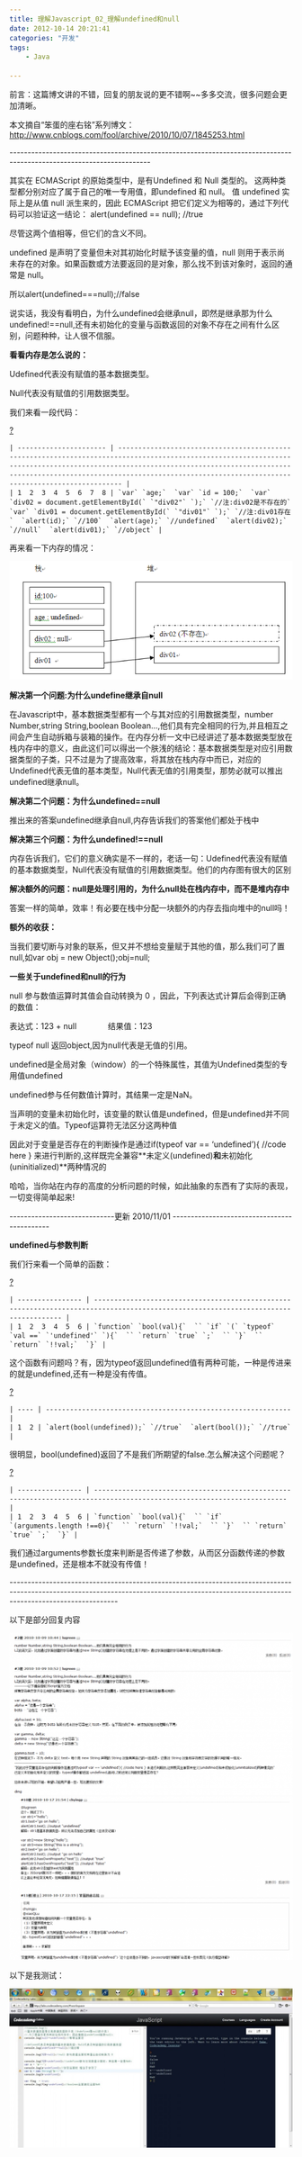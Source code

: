 ```yaml
---
title: 理解Javascript_02_理解undefined和null
date: 2012-10-14 20:21:41
categories: "开发"
tags:
	- Java

---
```


前言：这篇博文讲的不错，回复的朋友说的更不错啊~~多多交流，很多问题会更加清晰。

本文摘自“笨蛋的座右铭”系列博文：http://www.cnblogs.com/fool/archive/2010/10/07/1845253.html

\---------------------------------------------------------------------------------------------------------------------

其实在 ECMAScript 的原始类型中，是有Undefined 和 Null 类型的。 这两种类型都分别对应了属于自己的唯一专用值，即undefined 和 null。
值 undefined 实际上是从值 null 派生来的，因此 ECMAScript 把它们定义为相等的，通过下列代码可以验证这一结论：
alert(undefined == null); //true


尽管这两个值相等，但它们的含义不同。

undefined 是声明了变量但未对其初始化时赋予该变量的值，null 则用于表示尚未存在的对象。如果函数或方法要返回的是对象，那么找不到该对象时，返回的通常是 null。

所以alert(undefined===null);//false

说实话，我没有看明白，为什么undefined会继承null，即然是继承那为什么undefined!==null,还有未初始化的变量与函数返回的对象不存在之间有什么区别，问题种种，让人很不信服。

**看看内存是怎么说的：**

Udefined代表没有赋值的基本数据类型。

Null代表没有赋值的引用数据类型。

我们来看一段代码：

[?][Link 1]

    | ---------------------- | ----------------------------------------------------------------------------------------------------------------------------------------------------------------------------------------------------------------------------------------------------------------------------------------- |
    | 1  2  3  4  5  6  7  8 | `var` `age;`  `var` `id = 100;`  `var` `div02 = document.getElementById(` `"div02"` `);` `//注:div02是不存在的`  `var` `div01 = document.getElementById(` `"div01"` `);` `//注:div01存在`  `alert(id);` `//100`  `alert(age);` `//undefined`  `alert(div02);` `//null`  `alert(div01);` `//object` |

再来看一下内存的情况：

![YR3A-VRNE-BIMM.jpg][]

**解决第一个问题:为什么undefine继承自null**

在Javascript中，基本数据类型都有一个与其对应的引用数据类型，number Number,string String,boolean Boolean...,他们具有完全相同的行为,并且相互之间会产生自动拆箱与装箱的操作。在内存分析一文中已经讲述了基本数据类型放在栈内存中的意义，由此这们可以得出一个肤浅的结论：基本数据类型是对应引用数据类型的子类，只不过是为了提高效率，将其放在栈内存中而已，对应的Undefined代表无值的基本类型，Null代表无值的引用类型，那势必就可以推出undefined继承null。

**解决第二个问题：为什么undefined==null**

推出来的答案undefined继承自null,内存告诉我们的答案他们都处于栈中

**解决第三个问题：为什么undefined!==null**

内存告诉我们，它们的意义确实是不一样的，老话一句：Udefined代表没有赋值的基本数据类型，Null代表没有赋值的引用数据类型。他们的内存图有很大的区别

**解决额外的问题：null是处理引用的，为什么null处在栈内存中，而不是堆内存中**

答案一样的简单，效率！有必要在栈中分配一块额外的内存去指向堆中的null吗！

**额外的收获：**

当我们要切断与对象的联系，但又并不想给变量赋于其他的值，那么我们可了置null,如var obj = new Object();obj=null;

**一些关于undefined和null的行为**

null 参与数值运算时其值会自动转换为 0 ，因此，下列表达式计算后会得到正确的数值：

表达式：123 + null　　　　结果值：123

typeof null 返回object,因为null代表是无值的引用。

undefined是全局对象（window）的一个特殊属性，其值为Undefined类型的专用值undefined

undefined参与任何数值计算时，其结果一定是NaN。

当声明的变量未初始化时，该变量的默认值是undefined，但是undefined并不同于未定义的值。Typeof运算符无法区分这两种值

因此对于变量是否存在的判断操作是通过if(typeof var == ‘undefined’)\{ //code here \} 来进行判断的,这样既完全兼容**未定义(undefined)**和**未初始化(uninitialized)**两种情况的

哈哈，当你站在内存的高度的分析问题的时候，如此抽象的东西有了实际的表现，一切变得简单起来!

\-----------------------------更新 2010/11/01 --------------------------------------------

**undefined与参数判断**

我们行来看一个简单的函数：

[?][Link 1]

    | ---------------- | ------------------------------------------------------------------------------------------------------------------------------------ |
    | 1  2  3  4  5  6 | `function` `bool(val){`  `` `if` `(` `typeof` `val ==` `'undefined'` `){`  `` `return` `true` `;`  `` `}`  `` `return` `!!val;`  `}` |

这个函数有问题吗？有，因为typeof返回undefined值有两种可能，一种是传进来的就是undefined,还有一种是没有传值。

[?][Link 1]

    | ---- | ------------------------------------------------------------- |
    | 1  2 | `alert(bool(undefined));` `//true`  `alert(bool());` `//true` |

很明显，bool(undefined)返回了不是我们所期望的false.怎么解决这个问题呢？

[?][Link 1]

    | ---------------- | ---------------------------------------------------------------------------------------------------------------------- |
    | 1  2  3  4  5  6 | `function` `bool(val){`  `` `if` `(arguments.length !==0){`  `` `return` `!!val;`  `` `}`  `` `return` `true` `;`  `}` |

我们通过arguments参数长度来判断是否传递了参数，从而区分函数传递的参数是undefined，还是根本不就没有传值！

\------------------------------------------------------------------------------------------------------------------------------------------------------------------------------------------

以下是部分回复内容

![77BU-IANB-E2MQ.jpg][]![IERI-ABNY-RY3U.jpg][]


以下是我测试：

![RYFY-UFQE-26RU.jpg][]




[Link 1]: http://www.cnblogs.com/fool/archive/2010/10/07/1845253.html#
[YR3A-VRNE-BIMM.jpg]: static/resources/crawler/YR3A-VRNE-BIMM.jpg
[77BU-IANB-E2MQ.jpg]: static/resources/crawler/77BU-IANB-E2MQ.jpg
[IERI-ABNY-RY3U.jpg]: static/resources/crawler/IERI-ABNY-RY3U.jpg
[RYFY-UFQE-26RU.jpg]: static/resources/crawler/RYFY-UFQE-26RU.jpg
